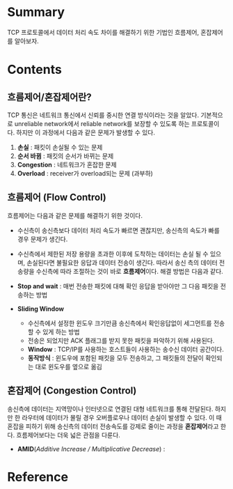 # Summary

TCP 프로토콜에서 데이터 처리 속도 차이를 해결하기 위한 기법인 흐름제어, 혼잡제어를 알아보자.
# Contents

## 흐름제어/혼잡제어란?

TCP 통신은 네트워크 통신에서 신뢰를 중시한 연결 방식이라는 것을 알았다. 기본적으로 unreliable network에서 reliable network를 보장할 수 있도록 하는 프로토콜이다. 하지만 이 과정에서 다음과 같은 문제가 발생할 수 있다.

1. **손실** : 패킷이 손실될 수 있는 문제
2. **순서 바뀜** : 패킷의 순서가 바뀌는 문제
3. **Congestion** : 네트워크가 혼잡한 문제
4. **Overload** : receiver가 overload되는 문제 (과부하)

## 흐름제어 (Flow Control)

흐름제어는 다음과 같은 문제를 해결하기 위한 것이다.
- 수신측이 송신측보다 데이터 처리 속도가 빠르면 괜찮지만, 송신측의 속도가 빠를 경우 문제가 생긴다.
- 수신측에서 제한된 저장 용량을 초과한 이후에 도착하는 데이터는 손실 될 수 있으며, 손실된다면 불필요한 응답과 데이터 전송이 생긴다.
따라서 송신 측의 데이터 전송량을 수신측에 따라 조절하는 것이 바로 **흐름제어**이다. 해결 방법은 다음과 같다.

- **Stop and wait** : 매번 전송한 패킷에 대해 확인 응답을 받아야만 그 다음 패킷을 전송하는 방법
- **Sliding Window** 
	- 수신측에서 설정한 윈도우 크기만큼 송신측에서 확인응답없이 세그먼트를 전송할 수 있게 하는 방법
	- 전송은 되었지만 ACK 플래그를 받지 못한 패킷을 파악하기 위해 사용된다.
	- **Window** : TCP/IP를 사용하는 호스트들이 사용하는 송수신 데이터 공간이다. 
	- **동작방식** : 윈도우에 포함된 패킷을 모두 전송하고, 그 패킷들의 전달이 확인되는 대로 윈도우를 옆으로 옮김
## 혼잡제어 (Congestion Control)

송신측에 데이터는 지역망이나 인터넷으로 연결된 대형 네트워크를 통해 전달된다. 하지만 한 라우터에 데이터가 몰릴 경우 오버플로우나 데이터 손실이 발생할 수 있다. 이 때 혼잡을 피하기 위해 송신측의 데이터 전송속도를 강제로 줄이는 과정을 **혼잡제어**라고 한다. 흐름제어보다는 더욱 넓은 관점을 다룬다.

- **AMID**(*Additive Increase / Multiplicative Decrease*) : 

# Reference

